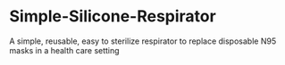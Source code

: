 # Simple-Silicone-Respirator
A simple, reusable,  easy to sterilize respirator to replace disposable N95 masks in a health care setting
